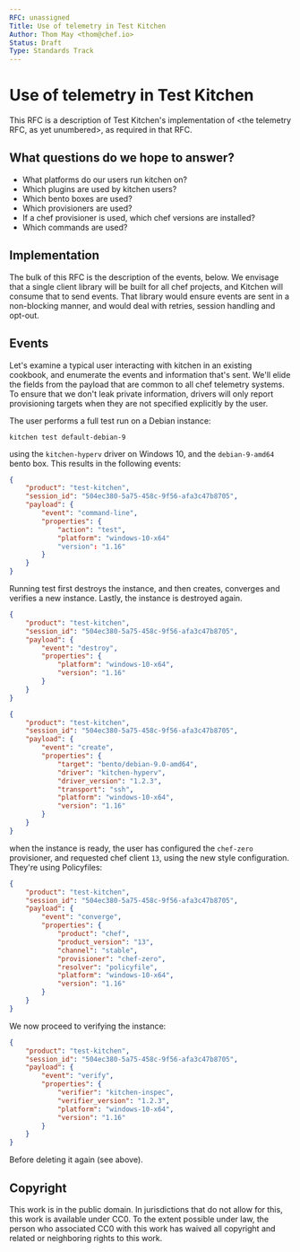 ```yaml
---
RFC: unassigned
Title: Use of telemetry in Test Kitchen
Author: Thom May <thom@chef.io>
Status: Draft
Type: Standards Track
---
```


# Use of telemetry in Test Kitchen

This RFC is a description of Test Kitchen's implementation of <the
telemetry RFC, as yet unumbered>, as required in that RFC.

## What questions do we hope to answer?

 * What platforms do our users run kitchen on?
 * Which plugins are used by kitchen users?
 * Which bento boxes are used?
 * Which provisioners are used?
 * If a chef provisioner is used, which chef versions are installed?
 * Which commands are used?

## Implementation

The bulk of this RFC is the description of the events, below. We
envisage that a single client library will be built for all chef
projects, and Kitchen will consume that to send events. That library
would ensure events are sent in a non-blocking manner, and would deal
with retries, session handling and opt-out.

## Events

Let's examine a typical user interacting with kitchen in an existing cookbook,
and enumerate the events and information that's sent. We'll elide the fields
from the payload that are common to all chef telemetry systems. To ensure
that we don't leak private information, drivers will only report provisioning
targets when they are not specified explicitly by the user.

The user performs a full test run on a Debian instance:

`kitchen test default-debian-9`

using the `kitchen-hyperv` driver on Windows 10, and the `debian-9-amd64` bento box.
This results in the following events:

```json
{ 
    "product": "test-kitchen",
    "session_id": "504ec380-5a75-458c-9f56-afa3c47b8705",
    "payload": {
        "event": "command-line",
        "properties": {
            "action": "test",
            "platform": "windows-10-x64"
            "version": "1.16"
        }
    }
}
```

Running test first destroys the instance, and then creates, converges and verifies a new instance.
Lastly, the instance is destroyed again.

```json
{ 
    "product": "test-kitchen",
    "session_id": "504ec380-5a75-458c-9f56-afa3c47b8705",
    "payload": {
        "event": "destroy",
        "properties": {
            "platform": "windows-10-x64",
            "version": "1.16"
        }
    }
}
```

```json
{ 
    "product": "test-kitchen",
    "session_id": "504ec380-5a75-458c-9f56-afa3c47b8705",
    "payload": {
        "event": "create",
        "properties": {
            "target": "bento/debian-9.0-amd64",
            "driver": "kitchen-hyperv",
            "driver_version": "1.2.3",
            "transport": "ssh",
            "platform": "windows-10-x64",
            "version": "1.16"
        }
    }
}
```

when the instance is ready, the user has configured the `chef-zero` provisioner, and requested
chef client `13`, using the new style configuration. They're using Policyfiles:

```json
{
    "product": "test-kitchen",
    "session_id": "504ec380-5a75-458c-9f56-afa3c47b8705",
    "payload": {
        "event": "converge",
        "properties": {
            "product": "chef",
            "product_version": "13",
            "channel": "stable",
            "provisioner": "chef-zero",
            "resolver": "policyfile",
            "platform": "windows-10-x64",
            "version": "1.16"
        }
    }
}
```

We now proceed to verifying the instance:

```json
{ 
    "product": "test-kitchen",
    "session_id": "504ec380-5a75-458c-9f56-afa3c47b8705",
    "payload": {
        "event": "verify",
        "properties": {
            "verifier": "kitchen-inspec",
            "verifier_version": "1.2.3",
            "platform": "windows-10-x64",
            "version": "1.16"
        }
    }
}
```

Before deleting it again (see above).

## Copyright

This work is in the public domain. In jurisdictions that do not allow for this,
this work is available under CC0. To the extent possible under law, the person
who associated CC0 with this work has waived all copyright and related or
neighboring rights to this work.
